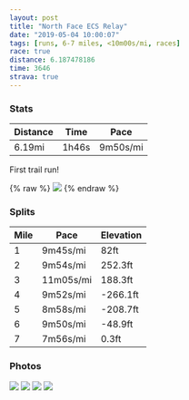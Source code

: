 ```yaml
---
layout: post
title: "North Face ECS Relay"
date: "2019-05-04 10:00:07"
tags: [runs, 6-7 miles, <10m00s/mi, races]
race: true
distance: 6.187478186
time: 3646
strava: true
---
```


### Stats

| Distance | Time | Pace |
|----------|------|------|
|6.19mi|1h46s|9m50s/mi|

First trail run!

{% raw %}
<img src='https://maps.googleapis.com/maps/api/staticmap?maptype=roadmap&path=enc:iuc{F|grbMpTsA`NyFzCb@zDkI`YdNhOh@xG|J_@pPcFdTkErLqExEh@|SmOhSwFzXzDoA~F`I`H\tA|BjDgCzAkEuCsDMkDRcK`CqLhPcOnCoFn@kI`EiI~Fm@S}QlLwCnCoGqGiNoDUwD~BoZqMuQA}ZaOsE~IiCaAqM`GqUzA&key=AIzaSyC1MId7bFpkLXNAaYhBSTb8jLyiSqzbDtM&size=800x800&markers=color:yellow|label:S|41.31173,-73.99055&markers=color:green|label:F|41.311609999999995,-73.99045999999997'>
{% endraw %}

### Splits

| Mile | Pace | Elevation |
|------|------|-----------|
|1|9m45s/mi|82ft|
|2|9m54s/mi|252.3ft|
|3|11m05s/mi|188.3ft|
|4|9m52s/mi|-266.1ft|
|5|8m58s/mi|-208.7ft|
|6|9m50s/mi|-48.9ft|
|7|7m56s/mi|0.3ft|

### Photos
<img src='https://dgtzuqphqg23d.cloudfront.net/BkDVqbI4fcKhg_6Ugr6OtD-cg5RdVwgYkPXDGJAyrtA-768x575.jpg'>

<img src='https://dgtzuqphqg23d.cloudfront.net/1ZumJ3ps3C6aAdtPJr3ZkI8ksx1_d9flA-HriFDnSkw-576x768.jpg'>

<img src='https://dgtzuqphqg23d.cloudfront.net/LrTmM76IL6c38c8-7wZVDtdQLSGgMykUoAx1BUBBI3o-768x517.jpg'>

<img src='https://dgtzuqphqg23d.cloudfront.net/QbD1bZTmo-KwgHxfR6Ka2ZMKZyBB9VMKls4m4LjGnrc-492x768.jpg'>
